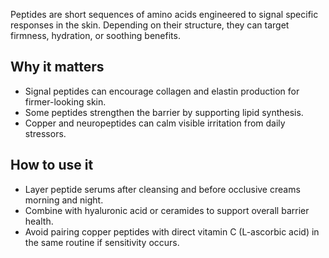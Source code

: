 Peptides are short sequences of amino acids engineered to signal specific responses in the skin. Depending on their structure, they can target firmness, hydration, or soothing benefits.
<!-- more -->
## Why it matters
- Signal peptides can encourage collagen and elastin production for firmer-looking skin.
- Some peptides strengthen the barrier by supporting lipid synthesis.
- Copper and neuropeptides can calm visible irritation from daily stressors.

## How to use it
- Layer peptide serums after cleansing and before occlusive creams morning and night.
- Combine with hyaluronic acid or ceramides to support overall barrier health.
- Avoid pairing copper peptides with direct vitamin C (L-ascorbic acid) in the same routine if sensitivity occurs.
